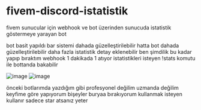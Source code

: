 # fivem-discord-istatistik
fivem sunucular için webhook ve bot üzerinden sunucuda istatistik göstermeye yarayan bot

bot basit yapıldı bar sistemi dahada güzelleştirilebilir hatta bot dahada güzelleştirilebilir daha fazla istatistik detay eklenebilir ben şimdilik bu kadar yapıp bıraktım webhook 1 dakikada 1 atıyor istatistikleri
isteyen !stats komutu ile bottanda bakabilir 

![image](https://github.com/cheffreal/fivem-discord-istatistik/assets/79940056/2eb34619-8ae4-406c-88c3-2777c366df95)
![image](https://github.com/cheffreal/fivem-discord-istatistik/assets/79940056/31571499-c312-4f27-a5ae-bf77fa020766)

önceki botlarımda  yazdığım gibi profesyonel değilim uzmanda değilim keyfime göre yapıyorum bişeyler buryaa bırakıyorum kullanmak isteyen kullanır sadece star atsanız yeter 

